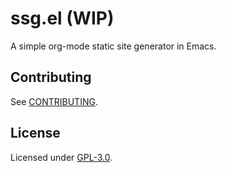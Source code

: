 # ssg.el (WIP)

A simple org-mode static site generator in Emacs.

## Contributing

See [CONTRIBUTING](./CONTRIBUTING.md).

## License

Licensed under [GPL-3.0](./LICENSE).

